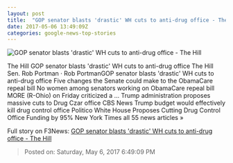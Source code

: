 ```yaml
---
layout: post
title:  "GOP senator blasts 'drastic' WH cuts to anti-drug office - The Hill"
date: 2017-05-06 13:49:09Z
categories: google-news-top-stories
---
```


![GOP senator blasts 'drastic' WH cuts to anti-drug office - The Hill](http://thehill.com/sites/default/files/portmanrob_gregnash.jpg)

The Hill GOP senator blasts 'drastic' WH cuts to anti-drug office The Hill Sen. Rob Portman · Rob PortmanGOP senator blasts 'drastic' WH cuts to anti-drug office Five changes the Senate could make to the ObamaCare repeal bill No women among senators working on ObamaCare repeal bill MORE (R-Ohio) on Friday criticized a ... Trump administration proposes massive cuts to Drug Czar office CBS News Trump budget would effectively kill drug control office Politico White House Proposes Cutting Drug Control Office Funding by 95% New York Times all 55 news articles »


Full story on F3News: [GOP senator blasts 'drastic' WH cuts to anti-drug office - The Hill](http://www.f3nws.com/n/ExYtYF)

> Posted on: Saturday, May 6, 2017 6:49:09 PM
